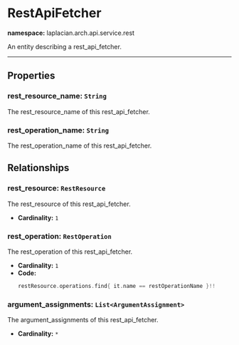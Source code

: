 # **RestApiFetcher**
**namespace:** laplacian.arch.api.service.rest

An entity describing a rest_api_fetcher.



---

## Properties

### rest_resource_name: `String`
The rest_resource_name of this rest_api_fetcher.

### rest_operation_name: `String`
The rest_operation_name of this rest_api_fetcher.

## Relationships

### rest_resource: `RestResource`
The rest_resource of this rest_api_fetcher.
- **Cardinality:** `1`

### rest_operation: `RestOperation`
The rest_operation of this rest_api_fetcher.
- **Cardinality:** `1`
- **Code:**
  ```kotlin
  restResource.operations.find{ it.name == restOperationName }!!
  ```

### argument_assignments: `List<ArgumentAssignment>`
The argument_assignments of this rest_api_fetcher.
- **Cardinality:** `*`